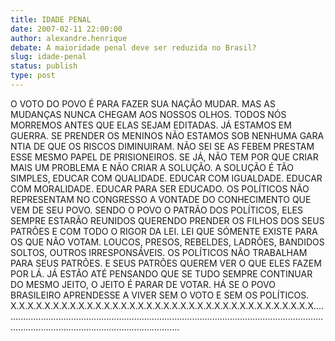 ```yaml
---
title: IDADE PENAL
date: 2007-02-11 22:00:00
author: alexandre.henrique
debate: A maioridade penal deve ser reduzida no Brasil?
slug: idade-penal
status: publish 
type: post
---
```


O VOTO DO POVO É PARA FAZER SUA NAÇÃO MUDAR. MAS AS MUDANÇAS NUNCA CHEGAM AOS NOSSOS OLHOS. TODOS NÓS MORREMOS ANTES QUE ELAS SEJAM EDITADAS. JÁ ESTAMOS EM GUERRA. SE PRENDER OS MENINOS NÃO ESTAMOS SOB NENHUMA GARA NTIA DE QUE OS RISCOS DIMINUIRAM. NÃO SEI SE AS FEBEM PRESTAM ESSE MESMO PAPEL DE PRISIONEIROS. SE JÁ, NÃO TEM POR QUE CRIAR MAIS UM PROBLEMA E NÃO CRIAR A SOLUÇÃO. A SOLUÇÃO É TÃO SIMPLES, EDUCAR COM QUALIDADE. EDUCAR COM IGUALDADE. EDUCAR COM MORALIDADE. EDUCAR PARA SER EDUCADO. OS POLÍTICOS NÃO REPRESENTAM NO CONGRESSO A VONTADE DO CONHECIMENTO QUE VEM DE SEU POVO. SENDO O POVO O PATRÃO DOS POLÍTICOS, ELES SEMPRE ESTARÃO REUNIDOS QUERENDO PRENDER OS FILHOS DOS SEUS PATRÕES E COM TODO O RIGOR DA LEI. LEI QUE SÓMENTE EXISTE PARA OS QUE NÃO VOTAM. LOUCOS, PRESOS, REBELDES, LADRÕES, BANDIDOS SOLTOS, OUTROS IRRESPONSÁVEIS. OS POLÍTICOS NÃO TRABALHAM PARA SEUS PATRÕES. E SEUS PATRÕES QUEREM VER O QUE ELES FAZEM POR LÁ. JÁ ESTÃO ATÉ PENSANDO QUE SE TUDO SEMPRE CONTINUAR DO MESMO JEITO, O JEITO É PARAR DE VOTAR. HÁ SE O POVO BRASILEIRO APRENDESSE A VIVER SEM O VOTO E SEM OS POLÍTICOS. X.X.X.X.X.X.X.X.X.X.X.X.X.X.X.X.X.X.X.X.X.X.X.X.X.X.X.X.X.X.X.X.X.X.X.X...................................................................................................................................................................................................
